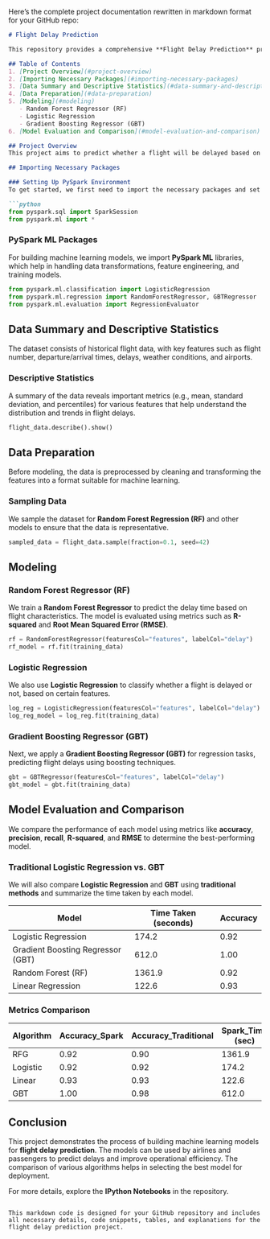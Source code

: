 Here’s the complete project documentation rewritten in markdown format for your GitHub repo:

```markdown
# Flight Delay Prediction

This repository provides a comprehensive **Flight Delay Prediction** project that analyzes historical flight data to predict potential flight delays. The goal is to build and evaluate several predictive models to assist passengers and airlines in managing delays more effectively.

## Table of Contents
1. [Project Overview](#project-overview)
2. [Importing Necessary Packages](#importing-necessary-packages)
3. [Data Summary and Descriptive Statistics](#data-summary-and-descriptive-statistics)
4. [Data Preparation](#data-preparation)
5. [Modeling](#modeling)
   - Random Forest Regressor (RF)
   - Logistic Regression
   - Gradient Boosting Regressor (GBT)
6. [Model Evaluation and Comparison](#model-evaluation-and-comparison)

## Project Overview
This project aims to predict whether a flight will be delayed based on various flight characteristics, including **airport origin**, **route**, **time of day**, and **weather conditions**. The analysis involves data exploration, visualization, and model building, using **PySpark** and **Machine Learning** techniques.

## Importing Necessary Packages

### Setting Up PySpark Environment
To get started, we first need to import the necessary packages and set up the **PySpark environment** for distributed processing and large-scale data handling.

```python
from pyspark.sql import SparkSession
from pyspark.ml import *
```

### PySpark ML Packages
For building machine learning models, we import **PySpark ML** libraries, which help in handling data transformations, feature engineering, and training models.

```python
from pyspark.ml.classification import LogisticRegression
from pyspark.ml.regression import RandomForestRegressor, GBTRegressor
from pyspark.ml.evaluation import RegressionEvaluator
```

## Data Summary and Descriptive Statistics
The dataset consists of historical flight data, with key features such as flight number, departure/arrival times, delays, weather conditions, and airports.

### Descriptive Statistics
A summary of the data reveals important metrics (e.g., mean, standard deviation, and percentiles) for various features that help understand the distribution and trends in flight delays.

```python
flight_data.describe().show()
```

## Data Preparation
Before modeling, the data is preprocessed by cleaning and transforming the features into a format suitable for machine learning.

### Sampling Data
We sample the dataset for **Random Forest Regression (RF)** and other models to ensure that the data is representative.

```python
sampled_data = flight_data.sample(fraction=0.1, seed=42)
```

## Modeling

### Random Forest Regressor (RF)
We train a **Random Forest Regressor** to predict the delay time based on flight characteristics. The model is evaluated using metrics such as **R-squared** and **Root Mean Squared Error (RMSE)**.

```python
rf = RandomForestRegressor(featuresCol="features", labelCol="delay")
rf_model = rf.fit(training_data)
```

### Logistic Regression
We also use **Logistic Regression** to classify whether a flight is delayed or not, based on certain features.

```python
log_reg = LogisticRegression(featuresCol="features", labelCol="delay")
log_reg_model = log_reg.fit(training_data)
```

### Gradient Boosting Regressor (GBT)
Next, we apply a **Gradient Boosting Regressor (GBT)** for regression tasks, predicting flight delays using boosting techniques.

```python
gbt = GBTRegressor(featuresCol="features", labelCol="delay")
gbt_model = gbt.fit(training_data)
```

## Model Evaluation and Comparison
We compare the performance of each model using metrics like **accuracy**, **precision**, **recall**, **R-squared**, and **RMSE** to determine the best-performing model.

### Traditional Logistic Regression vs. GBT
We will also compare **Logistic Regression** and **GBT** using **traditional methods** and summarize the time taken by each model.

| Model                 | Time Taken (seconds) | Accuracy |  
|-----------------------|----------------------|----------|  
| Logistic Regression    | 174.2                | 0.92     |  
| Gradient Boosting Regressor (GBT) | 612.0   | 1.00     |  
| Random Forest (RF)     | 1361.9               | 0.92     |  
| Linear Regression      | 122.6                | 0.93     |  

### Metrics Comparison

| Algorithm               | Accuracy_Spark | Accuracy_Traditional | Spark_Time (sec) | Traditional_Time (sec) | F1_Spark | F1_Traditional | MSE_Spark | MSE_Traditional |  
|-------------------------|----------------|----------------------|------------------|------------------------|----------|----------------|-----------|-----------------|  
| RFG                     | 0.92           | 0.90                 | 1361.9           | 1525.1                 | 0.8      | 0.76           | 0.96      | NA              |  
| Logistic                | 0.92           | 0.92                 | 174.2            | 188.6                  | 82.2     | NA             | NA        | 0.86            |  
| Linear                  | 0.93           | 0.93                 | 122.6            | 90.5                   | NA       | NA             | 13.74     | 18.94           |  
| GBT                     | 1.00           | 0.98                 | 612.0            | 557.6                  | NA       | NA             | 1         | 12.14           |  

## Conclusion
This project demonstrates the process of building machine learning models for **flight delay prediction**. The models can be used by airlines and passengers to predict delays and improve operational efficiency. The comparison of various algorithms helps in selecting the best model for deployment.

For more details, explore the **IPython Notebooks** in the repository.
```

This markdown code is designed for your GitHub repository and includes all necessary details, code snippets, tables, and explanations for the flight delay prediction project.
